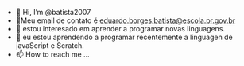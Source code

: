 - 👋 Hi, I’m @batista2007
- 👀Meu email de contato é eduardo.borges.batista@escola.pr.gov.br
- 🌱 estou interesado em aprender a programar novas linguagens.
- 💞️ eu estou aprendendo a programar recentemente a linguagen de javaScript e Scratch.
- 📫 How to reach me ...

<!---
batista2007/batista2007 is a ✨ special ✨ repository because its `README.md` (this file) appears on your GitHub profile.
You can click the Preview link to take a look at your changes.
--->
